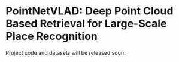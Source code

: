 # PointNetVLAD: Deep Point Cloud Based Retrieval for Large-Scale Place Recognition
Project code and datasets will be released soon.
